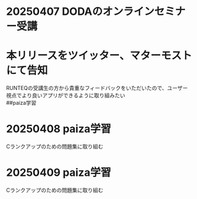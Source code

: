 # 20250407 DODAのオンラインセミナー受講<br>
# 本リリースをツイッター、マターモストにて告知<br>
RUNTEQの受講生の方から貴重なフィードバックをいただいたので、ユーザー視点でより良いアプリができるように取り組みたい<br>
##paiza学習<br>


# 20250408 paiza学習<br>
Cランクアップのための問題集に取り組む<br>

# 20250409 paiza学習<br>
Cランクアップのための問題集に取り組む<br>